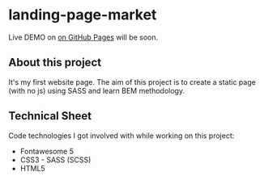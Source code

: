 # landing-page-market  

Live DEMO on [on GitHub Pages]() will be soon.  

## About this project  

It's my first website page. The aim of this project is to create a static page (with no js) using SASS and learn BEM methodology.

## Technical Sheet  

Code technologies I got involved with while working on this project:  
- Fontawesome 5
- CSS3 - SASS (SCSS)
- HTML5